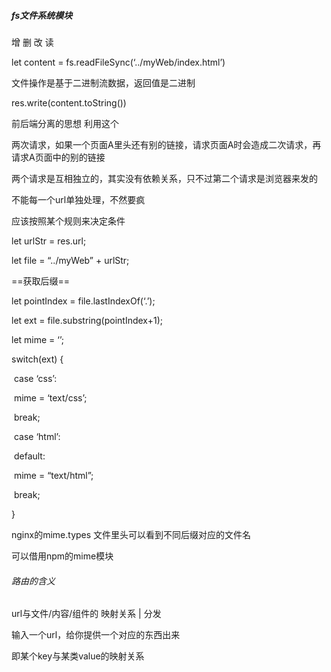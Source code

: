##### fs文件系统模块

增 删 改 读

let content = fs.readFileSync(‘../myWeb/index.html’)



文件操作是基于二进制流数据，返回值是二进制



res.write(content.toString())



前后端分离的思想 利用这个



两次请求，如果一个页面A里头还有别的链接，请求页面A时会造成二次请求，再请求A页面中的别的链接



两个请求是互相独立的，其实没有依赖关系，只不过第二个请求是浏览器来发的



不能每一个url单独处理，不然要疯

应该按照某个规则来决定条件



let urlStr = res.url;

let file = “../myWeb” + urlStr;



==获取后缀==

let pointIndex = file.lastIndexOf(‘.’);

let ext = file.substring(pointIndex+1);



let mime = ‘’;

switch(ext) {

​    case ‘css’:

​        mime = ‘text/css’;

​        break;

​    case ‘html’:

​    default:

​        mime = “text/html”;

​        break;

}



nginx的mime.types 文件里头可以看到不同后缀对应的文件名



可以借用npm的mime模块





###### 路由的含义

url与文件/内容/组件的 映射关系 | 分发

输入一个url，给你提供一个对应的东西出来



即某个key与某类value的映射关系